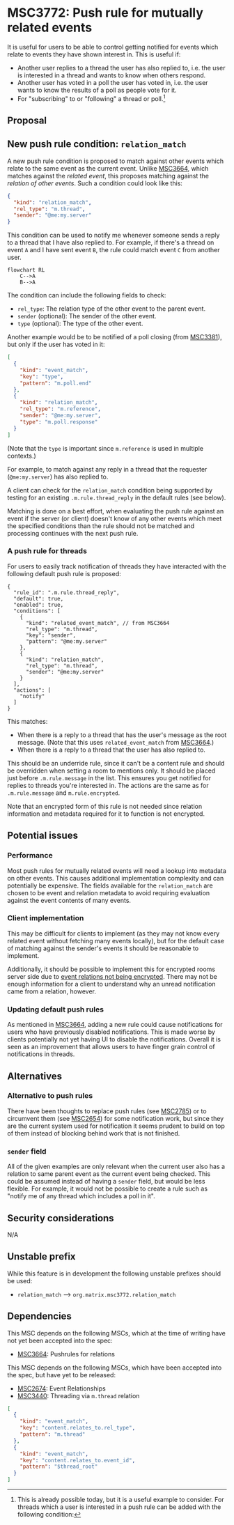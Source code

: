 # MSC3772: Push rule for mutually related events

It is useful for users to be able to control getting notified for events which
relate to events they have shown interest in. This is useful if:

* Another user replies to a thread the user has also replied to, i.e. the user is
  interested in a thread and wants to know when others respond.
* Another user has voted in a poll the user has voted in, i.e. the user wants to
  know the results of a poll as people vote for it.
* For "subscribing" to or "following" a thread or poll.[^1]

## Proposal

## New push rule condition: ``relation_match``

A new push rule condition is proposed to match against other events which relate
to the same event as the current event. Unlike [MSC3664](https://github.com/matrix-org/matrix-spec-proposals/pull/3664),
which matches against the *related event*, this proposes matching against the *relation
of other events*. Such a condition could look like this:

```json
{
  "kind": "relation_match",
  "rel_type": "m.thread",
  "sender": "@me:my.server"
}
```

This condition can be used to notify me whenever someone sends a reply to a thread
that I have also replied to. For example, if there's a thread on event `A` and
I have sent event `B`, the rule could match event `C` from another user.

```mermaid
flowchart RL
    C-->A
    B-->A
```

The condition can include the following fields to check:

* `rel_type`: The relation type of the other event to the parent event.
* `sender` (optional): The sender of the other event.
* `type` (optional): The type of the other event.

Another example would be to be notified of a poll closing (from
[MSC3381](https://github.com/matrix-org/matrix-spec-proposals/pull/3381)), but
only if the user has voted in it:

```json
[
  {
    "kind": "event_match",
    "key": "type",
    "pattern": "m.poll.end"
  },
  {
    "kind": "relation_match",
    "rel_type": "m.reference",
    "sender": "@me:my.server",
    "type": "m.poll.response"
  }
]
```

(Note that the `type` is important since `m.reference` is used in multiple contexts.)

For example, to match against any reply in a thread that the requester (`@me:my.server`)
has also replied to.

A client can check for the `relation_match` condition being supported by testing
for an existing `.m.rule.thread_reply` in the default rules (see below).

Matching is done on a best effort, when evaluating the push rule against an event
if the server (or client) doesn't know of any other events which meet the specified
conditions than the rule should not be matched and processing continues with the
next push rule.

### A push rule for threads

For users to easily track notification of threads they have interacted with the
following default push rule is proposed:

```json5
{
  "rule_id": ".m.rule.thread_reply",
  "default": true,
  "enabled": true,
  "conditions": [
    {
      "kind": "related_event_match", // from MSC3664
      "rel_type": "m.thread",
      "key": "sender",
      "pattern": "@me:my.server"
    },
    {
      "kind": "relation_match",
      "rel_type": "m.thread",
      "sender": "@me:my.server"
    }
  ],
  "actions": [
    "notify"
  ]
}
```

This matches:

* When there is a reply to a thread that has the user's message as the root message.
  (Note that this uses `related_event_match` from [MSC3664](https://github.com/matrix-org/matrix-spec-proposals/pull/3664).)
* When there is a reply to a thread that the user has also replied to.

This should be an underride rule, since it can't be a content rule and should be
overridden when setting a room to mentions only. It should be placed just before
`.m.rule.message` in the list. This ensures you get notified for replies to threads
you're interested in. The actions are the same as for `.m.rule.message` and
`m.rule.encrypted`.

Note that an encrypted form of this rule is not needed since relation information
and metadata required for it to function is not encrypted.

## Potential issues

### Performance

Most push rules for mutually related events will need a lookup into metadata on
other events. This causes additional implementation complexity and can potentially
be expensive. The fields available for the `relation_match` are chosen to be event
and relation metadata to avoid requiring evaluation against the event contents
of many events.

### Client implementation

This may be difficult for clients to implement (as they may not know every related
event without fetching many events locally), but for the default case of matching
against the sender's events it should be reasonable to implement.

Additionally, it should be possible to implement this for encrypted rooms server
side due to [event relations not being encrypted](https://github.com/matrix-org/matrix-spec/issues/660).
There may not be enough information for a client to understand why an unread
notification came from a relation, however.

### Updating default push rules

As mentioned in [MSC3664](https://github.com/matrix-org/matrix-spec-proposals/pull/3664),
adding a new rule could cause notifications for users who have previously disabled
notifications. This is made worse by clients potentially not yet having UI to
disable the notifications. Overall it is seen as an improvement that allows users
to have finger grain control of notifications in threads.

## Alternatives

### Alternative to push rules

There have been thoughts to replace push rules (see [MSC2785](https://github.com/matrix-org/matrix-spec-proposals/pull/2785))
or to circumvent them (see [MSC2654](https://github.com/matrix-org/matrix-spec-proposals/pull/2654))
for some notification work, but since they are the current system used for notification
it seems prudent to build on top of them instead of blocking behind work that is
not finished.

### `sender` field

All of the given examples are only relevant when the current user also has a
relation to same parent event as the current event being checked. This could be
assumed instead of having a `sender` field, but would be less flexible. For
example, it would not be possible to create a rule such as "notify me of any thread
which includes a poll in it".

## Security considerations

N/A

## Unstable prefix

While this feature is in development the following unstable prefixes should be used:

* `relation_match` --> `org.matrix.msc3772.relation_match`

## Dependencies

This MSC depends on the following MSCs, which at the time of writing have not yet
been accepted into the spec:

* [MSC3664](https://github.com/matrix-org/matrix-spec-proposals/pull/3664): Pushrules for relations

This MSC depends on the following MSCs, which have been accepted into the spec,
but have yet to be released:

* [MSC2674](https://github.com/matrix-org/matrix-doc/pull/2674): Event Relationships
* [MSC3440](https://github.com/matrix-org/matrix-spec-proposals/pull/3440): Threading via `m.thread` relation

[^1]: This is already possible today, but it is a useful example to consider.
For threads which a user is interested in a push rule can be added with the
following condition:

```json
[
  {
    "kind": "event_match",
    "key": "content.relates_to.rel_type",
    "pattern": "m.thread"
  },
  {
    "kind": "event_match",
    "key": "content.relates_to.event_id",
    "pattern": "$thread_root"
  }
]
```
